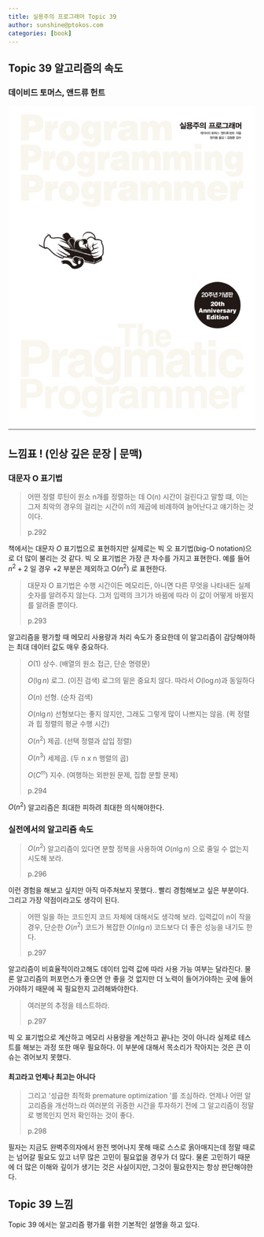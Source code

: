 ```yaml
---
title: 실용주의 프로그래머 Topic 39
author: sunshine@ptokos.com
categories: [book]
---
```


## Topic 39 알고리즘의 속도

### 데이비드 토머스, 앤드류 헌트
![Alt text](/assets/img/book/실용주의-프로그래머/cover.png)


## 느낌표 ! (인상 깊은 문장 | 문맥)
### 대문자 O 표기법
> 어떤 정렬 루틴이 원소 n개를 정렬하는 데 O(n) 시간이 걸린다고 말할 떄,
> 이는 그저 최악의 경우의 걸리는 시간이 n의 제곱에 비례하여 늘어난다고 얘기하는 것이다.
> 
> p.292

책에서는 대문자 $O$ 표기법으로 표현하지만 실제로는 빅 오 표기법(big-O notation)으로 더 많이 불리는 것 같다.
빅 오 표기법은 가장 큰 차수를 가지고 표현한다. 예를 들어 $n^2 + 2$ 일 경우 +2 부분은 제외하고 O($n^2$) 로 표현한다.

> 대문자 O 표기법은 수행 시간이든 메모리든, 아니면 다른 무엇을 나타내든 실제 숫자를 알려주지 않는다.
> 그저 입력의 크기가 바뀜에 따라 이 값이 어떻게 바뀔지를 알려줄 뿐이다.
> 
> p.293

알고리즘을 평가할 때 메모리 사용량과 처리 속도가 중요한데 이 알고리즘이 감당해야하는 최대 데이터 값도 매우 중요하다.

> $O(1)$ 상수. (배열의 원소 접근, 단순 명령문)
> 
> $O(\lg n)$ 로그. (이진 검색) 로그의 밑은 중요치 않다. 따라서 $O(\log n)$과 동일하다
> 
> $O(n)$ 선형. (순차 검색)
> 
> $O(n \lg n)$ 선형보다는 좋지 않지만, 그래도 그렇게 많이 나쁘지는 않음. (퀵 정렬과 힙 정렬의 평균 수행 시간)
> 
> $O(n^2)$ 제곱. (선택 정렬과 삽입 정렬)
> 
> $O(n^3)$ 세제곱. (두 n x n 행렬의 곱)
> 
> $O(C^m)$ 지수. (여행하는 외판원 문제, 집합 분할 문제)
>
> p.294

$O(n^2)$ 알고리즘은 최대한 피하려 최대한 의식해야한다. 

### 실전에서의 알고리즘 속도
> $O(n^2)$ 알고리즘이 있다면 분할 정복을 사용하여 $O(n \lg n)$ 으로 줄일 수 없는지 시도해 보라.
> 
> p.296

이런 경험을 해보고 싶지만 아직 마주쳐보지 못했다.. 빨리 경험해보고 싶은 부분이다. 그리고 가장 약점이라고도 생각이 된다.  

> 어떤 일을 하는 코드인지 코드 자체에 대해서도 생각해 보라.
> 입력값이 n이 작을 경우, 단순한 $O(n^2)$ 코드가 복잡한 $O(n \lg n)$ 코드보다 더 좋은 성능을 내기도 한다.
> 
> p.297

알고리즘이 비효율적이라고해도 데이터 입력 값에 따라 사용 가능 여부는 달라진다. 물론 알고리즘의 퍼포먼스가 좋으면 안 좋을 것 없지만 더 노력이 들어가야하는 곳에 들어가야하기 때문에 꼭 필요한지 고려해봐야한다. 

> 여러분의 추정을 테스트하라.
> 
> p.297

빅 오 표기법으로 계산하고 메모리 사용량을 계산하고 끝나는 것이 아니라 실제로 테스트를 해보는 과정 또한 매우 필요하다.
이 부분에 대해서 목소리가 작아지는 것은 큰 이슈는 겪어보지 못했다.

#### 최고라고 언제나 최고는 아니다
> 그리고 '성급한 최적화 premature optimization '를 조심하라. 
> 언제나 어떤 알고리즘을 개선하느라 여러분의 귀중한 시간을 투자하기 전에 그 알고리즘이 정말로 병목인지 먼저 확인하는 것이 좋다.
> 
> p.298

필자는 지금도 완벽주의자에서 완전 벗어나지 못해 때로 스스로 옭아매지는데 정말 때로는 넘어갈 필요도 있고 너무 많은 고민이 필요없을 경우가 더 많다. 
물론 고민하기 때문에 더 많은 이해와 깊이가 생기는 것은 사실이지만, 그것이 필요한지는 항상 판단해야한다.

## Topic 39 느낌
Topic 39 에서는 알고리즘 평가를 위한 기본적인 설명을 하고 있다.
